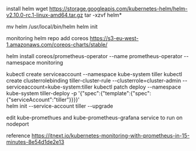 

install helm 
wget https://storage.googleapis.com/kubernetes-helm/helm-v2.10.0-rc.1-linux-amd64.tar.gz
tar -xzvf helm*

mv helm /usr/local/bin/helm
helm init


monitoring 
helm repo add coreos https://s3-eu-west-1.amazonaws.com/coreos-charts/stable/

helm install coreos/prometheus-operator --name prometheus-operator --namespace monitoring


kubectl create serviceaccount --namespace kube-system tiller
kubectl create clusterrolebinding tiller-cluster-rule --clusterrole=cluster-admin --serviceaccount=kube-system:tiller
kubectl patch deploy --namespace kube-system tiller-deploy -p '{"spec":{"template":{"spec":{"serviceAccount":"tiller"}}}}'      
helm init --service-account tiller --upgrade

edit kube-promethues and kube-prometheus-grafana service to run on nodeport 

reference https://itnext.io/kubernetes-monitoring-with-prometheus-in-15-minutes-8e54d1de2e13


